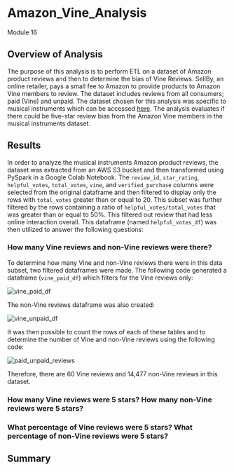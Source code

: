 # Amazon_Vine_Analysis
Module 16

## Overview of Analysis
The purpose of this analysis is to perform ETL on a dataset of Amazon product reviews and then to determine the bias of Vine Reviews. SellBy, an online retailer, pays a small fee to Amazon to provide products to Amazon Vine members to review. The dataset includes reviews from all consumers; paid (Vine) and unpaid. The dataset chosen for this analysis was specific to musical instruments which can be accessed [here](https://s3.amazonaws.com/amazon-reviews-pds/tsv/amazon_reviews_us_Musical_Instruments_v1_00.tsv.gz). The analysis evaluates if there could be five-star review bias from the Amazon Vine members in the musical instruments dataset.

## Results

In order to analyze the musical instruments Amazon product reviews, the dataset was extracted from an AWS S3 bucket and then transformed using PySpark in a Google Colab Notebook. The `review_id`, `star_rating`, `helpful_votes`, `total_votes`, `vine`, and `verified_purchase` columns were selected from the original dataframe and then filtered to display only the rows with `total_votes` greater than or equal to 20. This subset was further filtered by the rows containing a ratio of `helpful_votes/total_votes` that was greater than or equal to 50%. This filtered out review that had less online interaction overall. This dataframe (named `helpful_votes_df`) was then utilized to answer the following questions:

### How many Vine reviews and non-Vine reviews were there?
To determine how many Vine and non-Vine reviews there were in this data subset, two filtered dataframes were made. The following code generated a dataframe (`vine_paid_df`) which filters for the Vine reviews only:

![vine_paid_df](https://user-images.githubusercontent.com/107309793/193490978-e63ac4f8-d4b7-466c-8d03-be9a08fa7b95.png)

The non-Vine reviews dataframe was also created:

![vine_unpaid_df](https://user-images.githubusercontent.com/107309793/193491033-0ec334e5-d367-40e1-94fa-afe103b30834.png)

It was then possible to count the rows of each of these tables and to determine the number of Vine and non-Vine reviews using the following code:

![paid_unpaid_reviews](https://user-images.githubusercontent.com/107309793/193491090-d299af85-cf5f-476b-9867-a8eed2715060.png)

Therefore, there are 60 Vine reviews and 14,477 non-Vine reviews in this dataset.

### How many Vine reviews were 5 stars? How many non-Vine reviews were 5 stars?

### What percentage of Vine reviews were 5 stars? What percentage of non-Vine reviews were 5 stars?

## Summary
